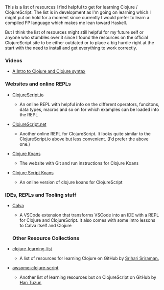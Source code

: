 This is a list of resources I find helpful to get for learning Clojure / ClojureScript. The list is in development as I'm going on learning which I might put on hold for a moment since currently I would prefer to learn a compiled FP language which makes me lean toward Haskell.

But I think the list of resources might still helpful for my future self or anyone who stumbles over it since I found the resources on the official ClojureScript site to be either outdated or to place a big hurdle right at the start with the need to install and get everything to work correctly.

### Videos

 - [A Intro to Clojure and Clojure syntax](https://youtu.be/uwRFOFvd-CU)

### Websites and online REPLs

- [ClojureScript.io](https://clojurescript.io)
	- An online REPL with helpful info on the different operators, funcitons, data types, macros and so on for which examples can be loaded into the REPL

- [ClojureScript.net](http://clojurescript.net/)
	- Another online REPL for ClojureScript. It looks quite similar to the ClojureScript.io above but less convenient. (I'd prefer the above one.)

- [Clojure Koans](http://clojurekoans.com) 
	- The website with Git and run instructions for Clojure Koans

- [Clojure Script Koans](http://clojurescriptkoans.com) 
	- An online version of clojure koans for ClojureScript

### IDEs, REPLs and Tooling stuff

- [Calva](https://calva.io)
	- A VSCode extension that transforms VSCode into an IDE with a REPL for Clojure and ClojureScript. It also comes with some intro lessons to Calva itself and Clojure

  ### Other Resource Collections

- [clojure-learning-list](https://gist.github.com/ssrihari/0bf159afb781eef7cc552a1a0b17786f)
  - A list of resources for learning Clojure on GitHub by [Srihari Sriraman.](https://gist.github.com/ssrihari)

- [awsome-clojure-script](https://github.com/hantuzun/awesome-clojurescript)
	- Another list of learning resources but on ClojureScript on GitHub by [Han Tuzun](https://github.com/hantuzun)